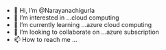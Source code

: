 - 👋 Hi, I’m @Narayanachigurla
- 👀 I’m interested in ...cloud computing
- 🌱 I’m currently learning ...azure cloud computing
- 💞️ I’m looking to collaborate on ...azure subscription
- 📫 How to reach me ...

<!---
Narayanachigurla/Narayanachigurla is a ✨ special ✨ repository because its `README.md` (this file) appears on your GitHub profile.
You can click the Preview link to take a look at your changes.
--->
